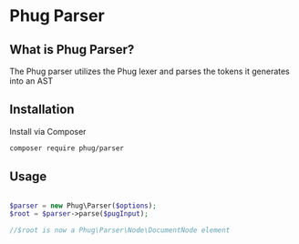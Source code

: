 
Phug Parser
===========

What is Phug Parser?
--------------------

The Phug parser utilizes the Phug lexer and parses the tokens it generates into an AST

Installation
------------

Install via Composer

```bash
composer require phug/parser
```

Usage
-----

```php

$parser = new Phug\Parser($options);
$root = $parser->parse($pugInput);

//$root is now a Phug\Parser\Node\DocumentNode element
```

